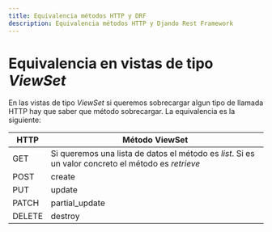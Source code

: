 ```yaml
---
title: Equivalencia métodos HTTP y DRF
description: Equivalencia métodos HTTP y Djando Rest Framework
---
```


# Equivalencia en vistas de tipo *ViewSet*

En las vistas de tipo *ViewSet* si queremos sobrecargar algun tipo de llamada HTTP hay que saber que método sobrecargar. La equivalencia es la siguiente:

| HTTP   | Método ViewSet                                                                                      |
|--------|-----------------------------------------------------------------------------------------------------|
| GET    | Si queremos una lista de datos el método es *list*. Si es un valor concreto el método es *retrieve* |
| POST   | create                                                                                              |
| PUT    | update                                                                                              |
| PATCH  | partial_update                                                                                      |
| DELETE | destroy                                                                                             |